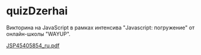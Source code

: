 # quizDzerhai

Викторина на JavaScript в рамках интенсива "Javascript: погружение" от онлайн-школы "WAYUP".

[JSP45405854_ru.pdf](https://github.com/farinena/quizDzerhai/files/10095941/JSP45405854_ru.pdf)
